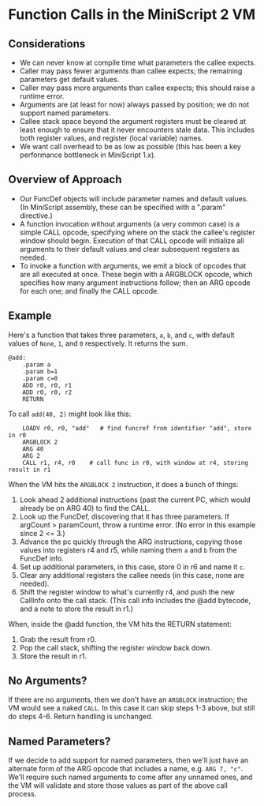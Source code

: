 # Function Calls in the MiniScript 2 VM

## Considerations

- We can never know at compile time what parameters the callee expects.
- Caller may pass fewer arguments than callee expects; the remaining parameters get default values.
- Caller may pass more arguments than callee expects; this should raise a runtime error.
- Arguments are (at least for now) always passed by position; we do not support named parameters.
- Callee stack space beyond the argument registers must be cleared at least enough to ensure that it never encounters stale data.  This includes both register values, and register (local variable) names.
- We want call overhead to be as low as possible (this has been a key performance bottleneck in MiniScript 1.x).

## Overview of Approach

- Our FuncDef objects will include parameter names and default values.  (In MiniScript assembly, these can be specified with a ".param" directive.)
- A function invocation without arguments (a very common case) is a simple CALL opcode, specifying where on the stack the callee's register window should begin.  Execution of that CALL opcode will initialize all arguments to their default values and clear subsequent registers as needed.
- To invoke a function with arguments, we emit a block of opcodes that are all executed at once.  These begin with a ARGBLOCK opcode, which specifies how many argument instructions follow; then an ARG opcode for each one; and finally the CALL opcode.

## Example

Here's a function that takes three parameters, `a`, `b`, and `c`, with default values of `None`, `1`, and `0` respectively.  It returns the sum.

```
@add:
	.param a
	.param b=1
	.param c=0
	ADD r0, r0, r1
	ADD r0, r0, r2
	RETURN
```

To call `add(40, 2)` might look like this:

```
	LOADV r0, r0, "add"   # find funcref from identifier "add", store in r0
	ARGBLOCK 2
	ARG 40
	ARG 2
	CALL r1, r4, r0    # call func in r0, with window at r4, storing result in r1
```

When the VM hits the `ARGBLOCK 2` instruction, it does a bunch of things:

1. Look ahead 2 additional instructions (past the current PC, which would already be on ARG 40) to find the CALL.  
2. Look up the FuncDef, discovering that it has three parameters.  If argCount > paramCount, throw a runtime error.  (No error in this example since 2 <= 3.)
3. Advance the pc quickly through the ARG instructions, copying those values into registers r4 and r5, while naming them `a` and `b` from the FuncDef info.
4. Set up additional parameters, in this case, store 0 in r6 and name it `c`.
5. Clear any additional registers the callee needs (in this case, none are needed).
6. Shift the register window to what's currently r4, and push the new CallInfo onto the call stack.  (This call info includes the @add bytecode, and a note to store the result in r1.)

When, inside the @add function, the VM hits the RETURN statement:

1. Grab the result from r0.
2. Pop the call stack, shifting the register window back down.
3. Store the result in r1.

## No Arguments?

If there are no arguments, then we don't have an `ARGBLOCK` instruction; the VM would see a naked `CALL`.  In this case it can skip steps 1-3 above, but still do steps 4-6.  Return handling is unchanged.

## Named Parameters?

If we decide to add support for named parameters, then we'll just have an alternate form of the ARG opcode that includes a name, e.g. `ARG 7, "c"`.  We'll require such named arguments to come after any unnamed ones, and the VM will validate and store those values as part of the above call process.
